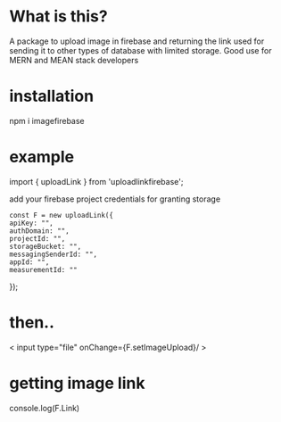 # What is this?

A package to upload image in firebase and returning the link used for sending it to other types of database with limited storage. Good use for MERN and MEAN stack developers

# installation

npm i imagefirebase

# example
import { uploadLink } from 'uploadlinkfirebase';

add your firebase project credentials for granting storage

    const F = new uploadLink({
    apiKey: "",
    authDomain: "",
    projectId: "",
    storageBucket: "",
    messagingSenderId: "",
    appId: "",
    measurementId: ""
  });

# then.. 
< input type="file" onChange={F.setImageUpload}/ >

# getting image link
 console.log(F.Link)

 
